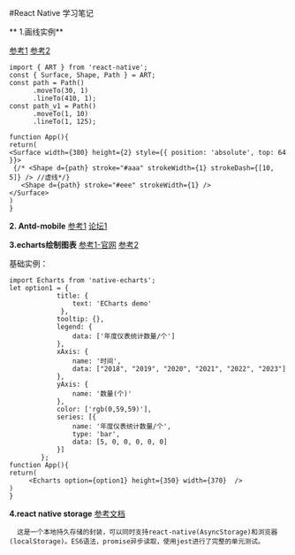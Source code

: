 #React Native 学习笔记

** 1.画线实例**

[参考1](https://www.jianshu.com/p/8e6544ee647f) 
[参考2](https://segmentfault.com/a/1190000006652340)
```
import { ART } from 'react-native';
const { Surface, Shape, Path } = ART;
const path = Path()
      .moveTo(30, 1)
      .lineTo(410, 1);
const path_v1 = Path()
      .moveTo(1, 10)
      .lineTo(1, 125);

function App(){
return(
<Surface width={380} height={2} style={{ position: 'absolute', top: 64 }}>
 {/* <Shape d={path} stroke="#aaa" strokeWidth={1} strokeDash={[10, 5]} /> //虚线*/}
   <Shape d={path} stroke="#eee" strokeWidth={1} />
</Surface>
)
}      

```

**2. Antd-mobile**
[参考1](https://mobile.ant.design/docs/react/introduce-cn)
[论坛1](https://segmentfault.com/t/antd-mobile)

**3.echarts绘制图表**
[参考1-官网](https://www.npmjs.com/package/native-echarts)
[参考2](https://blog.csdn.net/sinat_17775997/article/details/68936687)

基础实例：
```
import Echarts from 'native-echarts';
let option1 = {
            title: {
                text: 'ECharts demo'
             },
            tooltip: {},
            legend: {
                data: ['年度仪表统计数量/个']
            },
            xAxis: {
                name: '时间',
                data: ["2018", "2019", "2020", "2021", "2022", "2023"]
            },
            yAxis: {
                name: '数量(个)'
            },
            color: ['rgb(0,59,59)'],
            series: [{
                name: '年度仪表统计数量/个',
                type: 'bar',
                data: [5, 0, 0, 0, 0, 0]
            }]
        };
function App(){
return(
     <Echarts option={option1} height={350} width={370}  /> 
)
}
```
**4.react native storage** [参考文档](https://github.com/sunnylqm/react-native-storage/blob/master/README-CHN.md)

      这是一个本地持久存储的封装，可以同时支持react-native(AsyncStorage)和浏览器(localStorage)。ES6语法，promise异步读取，使用jest进行了完整的单元测试。
      
      
